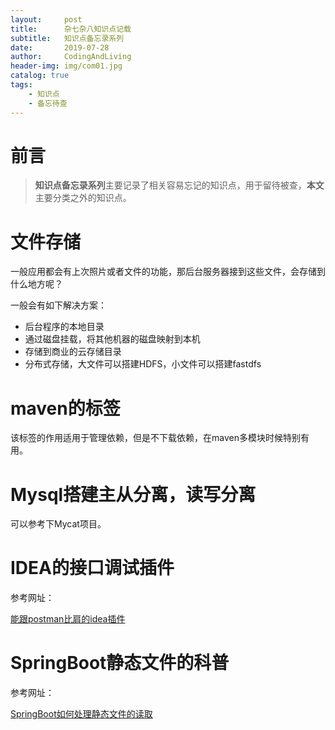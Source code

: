 ```yaml
---
layout:     post
title:      杂七杂八知识点记载
subtitle:   知识点备忘录系列
date:       2019-07-28
author:     CodingAndLiving
header-img: img/com01.jpg
catalog: true
tags:
    - 知识点
    - 备忘待查
---
```

# 前言

> **知识点备忘录系列**主要记录了相关容易忘记的知识点，用于留待被查，**本文**主要分类之外的知识点。

# 文件存储

一般应用都会有上次照片或者文件的功能，那后台服务器接到这些文件，会存储到什么地方呢？

一般会有如下解决方案：

- 后台程序的本地目录
- 通过磁盘挂载，将其他机器的磁盘映射到本机
- 存储到商业的云存储目录
- 分布式存储，大文件可以搭建HDFS，小文件可以搭建fastdfs


# maven的标签<dependenceManage>

该标签的作用适用于管理依赖，但是不下载依赖，在maven多模块时候特别有用。

# Mysql搭建主从分离，读写分离

可以参考下Mycat项目。

# IDEA的接口调试插件

参考网址：

[能跟postman比肩的idea插件](https://mp.weixin.qq.com/s/o6Y1bDcnCt3szORk9vJzLQ)


# SpringBoot静态文件的科普

参考网址：

[SpringBoot如何处理静态文件的读取](https://mp.weixin.qq.com/s/BqAVe4HU47XqFLsRnAaDlw)








